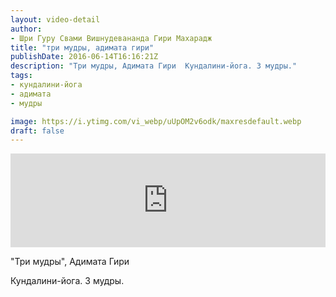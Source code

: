 ```yaml
---
layout: video-detail
author:
- Шри Гуру Свами Вишнудевананда Гири Махарадж
title: "три мудры, адимата гири"
publishDate: 2016-06-14T16:16:21Z
description: "Три мудры, Адимата Гири  Кундалини-йога. 3 мудры."
tags: 
- кундалини-йога
- адимата
- мудры

image: https://i.ytimg.com/vi_webp/uUpOM2v6odk/maxresdefault.webp
draft: false
---
```


<iframe width="100%" src="https://www.youtube.com/embed/uUpOM2v6odk" frameborder="0" allowfullscreen=""></iframe> 

 "Три мудры", Адимата Гири

 Кундалини-йога. 3 мудры.

  

 